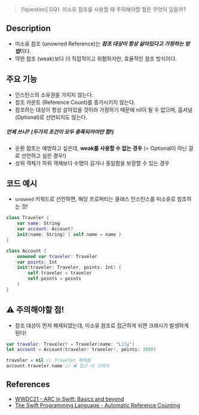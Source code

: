 >[!question]
>GQ1. 미소유 참조를 사용할 때 주의해야할 점은 무엇이 있을까?

## Description

- 미소유 참조 (unowned Reference)는 ***참조 대상이 항상 살아있다고 가정하는 방법***이다.
- 약한 참조 (weak)보다 더 직접적이고 위험하지만, 효율적인 참조 방식이다.


## 주요 기능

+ 인스턴스의 소유권을 가지지 않는다.
+ 참조 카운트 (Reference Count)를 증가시키지 않는다.
+ 참조하는 대상이 항상 살아있을 것이라 가정하기 때문에 nil이 될 수 없으며, 옵셔널 (Optional)로 선언되지도 않는다.

##### 언제 쓰나? (두가지 조건이 모두 충족되어야만 함!)

- 순환 참조는 예방하고 싶은데, **weak를 사용할 수 없는 경우** (= Optional이 아닌 걸로 선언하고 싶은 경우!)
- 상위 객체가 하위 객체보다 수명이 길거나 동일함을 보장할 수 있는 경우


## 코드 예시

+ `unowned` 키워드로 선언하면, 해당 프로퍼티는 클래스 인스턴스를 미소유로 참조하는 것!

```swift
class Traveler {
    var name: String
    var account: Account?
    init(name: String) { self.name = name }
}

class Account {
    unowned var traveler: Traveler
    var points: Int
    init(traveler: Traveler, points: Int) {
        self.traveler = traveler
        self.points = points
    }
}
```


## ⚠️ 주의해야할 점!

- 참조 대상이 먼저 해제되었는데, 미소유 참조로 접근하게 되면 크래시가 발생하게 된다!

```swift
var traveler: Traveler? = Traveler(name: "Lily")
let account = Account(traveler: traveler!, points: 1000)

traveler = nil // Traveler 해제됨
account.traveler.name // ❌ 접근 시 크래시
```


## References

- [WWDC21 - ARC in Swift: Basics and beyond](https://developer.apple.com/kr/videos/play/wwdc2021/10216/)
- [The Swift Programming Language - Automatic Reference Counting](https://docs.swift.org/swift-book/documentation/the-swift-programming-language/automaticreferencecounting/)